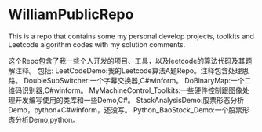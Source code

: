 # WilliamPublicRepo

This is a repo that contains some my personal develop projects, toolkits and Leetcode algorithm codes with my solution comments.

这个Repo包含了我一些个人开发的项目、工具，以及leetcode的算法代码及其题解注释。
包括:
LeetCodeDemo:我的Leetcode算法A题Repo。注释包含处理思路。
DoubleSubSwitcher:一个字幕交换器,C#winform。
DoBinaryMap:一个二维码识别器,C#winform。
MyMachineControl_Toolkits:一些硬件控制跟图像处理开发编写使用的类库和一些Demo,C#。
StackAnalysisDemo:股票形态分析Demo，python+C#winform，还没写。
Python_BaoStock_Demo:一个股票形态分析Demo,python。
